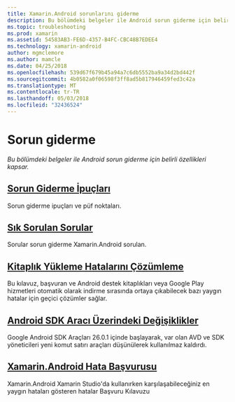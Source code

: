 ```yaml
---
title: Xamarin.Android sorunlarını giderme
description: Bu bölümdeki belgeler ile Android sorun giderme için belirli özellikleri kapsar.
ms.topic: troubleshooting
ms.prod: xamarin
ms.assetid: 54583AB3-FE6D-4357-B4FC-CBC48B7EDEE4
ms.technology: xamarin-android
author: mgmclemore
ms.author: mamcle
ms.date: 04/25/2018
ms.openlocfilehash: 539d67f679b45a94a7c6db5552ba9a34d2bd442f
ms.sourcegitcommit: 4b0582a0f06598f3ff8ad5b817946459fed3c42a
ms.translationtype: MT
ms.contentlocale: tr-TR
ms.lasthandoff: 05/03/2018
ms.locfileid: "32436524"
---
```

# <a name="troubleshooting"></a>Sorun giderme

_Bu bölümdeki belgeler ile Android sorun giderme için belirli özellikleri kapsar._

## <a name="troubleshooting-tipsandroidtroubleshootingtroubleshootingmd"></a>[Sorun Giderme İpuçları](~/android/troubleshooting/troubleshooting.md)

Sorun giderme ipuçları ve püf noktaları.


## <a name="frequently-asked-questionsquestionsindexmd"></a>[Sık Sorulan Sorular](questions/index.md)

Sorular sorun giderme Xamarin.Android sorulan.


## <a name="resolving-library-installation-errorsandroidtroubleshootingresolving-library-installation-errorsmd"></a>[Kitaplık Yükleme Hatalarını Çözümleme](~/android/troubleshooting/resolving-library-installation-errors.md)

Bu kılavuz, başvuran ve Android destek kitaplıkları veya Google Play hizmetleri otomatik olarak indirme sırasında ortaya çıkabilecek bazı yaygın hatalar için geçici çözümler sağlar.


## <a name="changes-to-the-android-sdk-toolingandroidtroubleshootingsdk-cli-tooling-changesmd"></a>[Android SDK Aracı Üzerindeki Değişiklikler](~/android/troubleshooting/sdk-cli-tooling-changes.md)

Google Android SDK Araçları 26.0.1 içinde başlayarak, var olan AVD ve SDK yöneticileri yeni komut satırı araçları düşünülerek kullanılmaz kaldırdı.


## <a name="xamarinandroid-errors-referenceandroidtroubleshootingerrorsmd"></a>[Xamarin.Android Hata Başvurusu](~/android/troubleshooting/errors.md)

Xamarin.Android Xamarin Studio'da kullanırken karşılaşabileceğiniz en yaygın hataları gösteren hatalar Başvuru Kılavuzu
